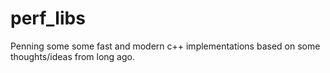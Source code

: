 # perf_libs
Penning some some fast and modern c++ implementations based on some thoughts/ideas from long ago.
